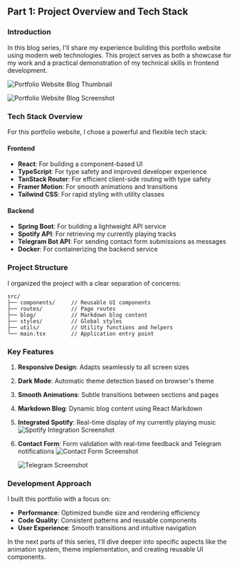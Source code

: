 ## Part 1: Project Overview and Tech Stack

### Introduction

In this blog series, I'll share my experience building this portfolio website using modern web technologies. This project serves as both a showcase for my work and a practical demonstration of my technical skills in frontend development.

![Portfolio Website Blog Thumbnail](/thumbs/web-thumb.png)

![Portfolio Website Blog Screenshot](/blog-img/portfolio-app/baoopn_web.jpg)

### Tech Stack Overview

For this portfolio website, I chose a powerful and flexible tech stack:

#### Frontend

- **React**: For building a component-based UI
- **TypeScript**: For type safety and improved developer experience
- **TanStack Router**: For efficient client-side routing with type safety
- **Framer Motion**: For smooth animations and transitions
- **Tailwind CSS**: For rapid styling with utility classes



#### Backend

- **Spring Boot**: For building a lightweight API service
- **Spotify API**: For retrieving my currently playing tracks
- **Telegram Bot API**: For sending contact form submissions as messages
- **Docker**: For containerizing the backend service

### Project Structure

I organized the project with a clear separation of concerns:

```plaintext
src/
├── components/     // Reusable UI components
├── routes/         // Page routes
├── blog/           // Markdown blog content
├── styles/         // Global styles
├── utils/          // Utility functions and helpers
└── main.tsx        // Application entry point
```

### Key Features

1. **Responsive Design**: Adapts seamlessly to all screen sizes
2. **Dark Mode**: Automatic theme detection based on browser's theme
3. **Smooth Animations**: Subtle transitions between sections and pages
4. **Markdown Blog**: Dynamic blog content using React Markdown
5. **Integrated Spotify**: Real-time display of my currently playing music
	![Spotify Integration Screenshot](/blog-img/portfolio-app/spotify.png)
6. **Contact Form**: Form validation with real-time feedback and Telegram notifications
	![Contact Form Screenshot](/blog-img/portfolio-app/contact-form.png) 
	
	![Telegram Screenshot](/blog-img/portfolio-app/telegram.png)

### Development Approach

I built this portfolio with a focus on:

- **Performance**: Optimized bundle size and rendering efficiency
- **Code Quality**: Consistent patterns and reusable components
- **User Experience**: Smooth transitions and intuitive navigation

In the next parts of this series, I'll dive deeper into specific aspects like the animation system, theme implementation, and creating reusable UI components.
